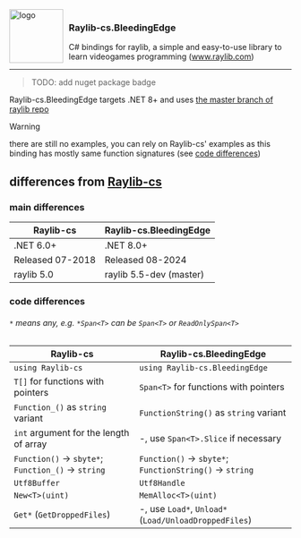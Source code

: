 <img src="https://raw.githubusercontent.com/danilwhale/Raylib-cs.BleedingEdge/main/Assets/Logo-256.png" style="width:96px;margin-right:10px" align="left" alt="logo">

### Raylib-cs.BleedingEdge
C# bindings for raylib, a simple and easy-to-use library to learn videogames programming (www.raylib.com)


---

> TODO: add nuget package badge

Raylib-cs.BleedingEdge targets .NET 8+ and uses [the master branch of raylib repo](https://github.com/raysan5/raylib/tree/master)

> [!WARNING]
> there are still no examples, you can rely on Raylib-cs' examples
> as this binding has mostly same function signatures (see [code differences](#code-differences))

## differences from [Raylib-cs](https://github.com/ChrisDill/Raylib-cs)
### main differences
| Raylib-cs        | Raylib-cs.BleedingEdge  |
|------------------|-------------------------|
| .NET 6.0+        | .NET 8.0+               |
| Released 07-2018 | Released 08-2024        |
| raylib 5.0       | raylib 5.5-dev (master) |

### code differences
###### `*` means *any*, e.g. `*Span<T>` can be `Span<T>` or `ReadOnlySpan<T>`
| Raylib-cs                                           | Raylib-cs.BleedingEdge                                   |
|-----------------------------------------------------|----------------------------------------------------------|
| `using Raylib-cs`                                   | `using Raylib-cs.BleedingEdge`                           |
| `T[]` for functions with pointers                   | `Span<T>` for functions with pointers                    |
| `Function_()` as `string` variant                   | `FunctionString()` as `string` variant                   |
| `int` argument for the length of array              | -, use `Span<T>.Slice` if necessary                      |
| `Function()` -> `sbyte*`; `Function_()` -> `string` | `Function()` -> `sbyte*`; `FunctionString()` -> `string` |
| `Utf8Buffer`                                        | `Utf8Handle`                                             |
| `New<T>(uint)`                                      | `MemAlloc<T>(uint)`                                      |
| `Get*` (`GetDroppedFiles`)                          | -, use `Load*`, `Unload*` (`Load/UnloadDroppedFiles`)    |
